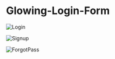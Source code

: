 # Glowing-Login-Form


![Login](https://user-images.githubusercontent.com/71444879/130558805-69d6dcd0-6a8c-4319-9f8b-ad5a0980764a.PNG)

![Signup](https://user-images.githubusercontent.com/71444879/130558808-3cd646a7-830a-48df-8d2a-5ea8e70743ca.PNG)

![ForgotPass](https://user-images.githubusercontent.com/71444879/130558797-d4c9f1fb-3d52-44cf-b5fb-13cd8c45f81f.PNG)
